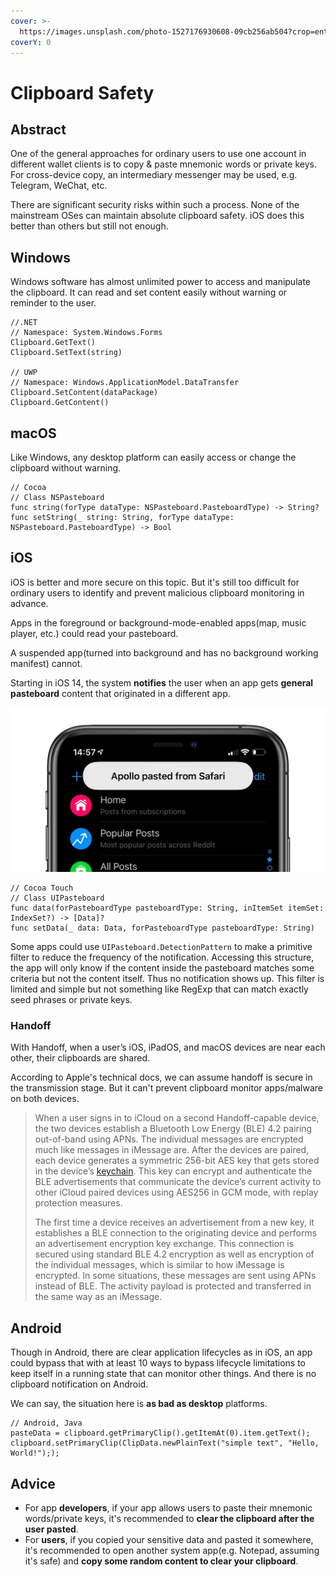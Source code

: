 ```yaml
---
cover: >-
  https://images.unsplash.com/photo-1527176930608-09cb256ab504?crop=entropy&cs=tinysrgb&fm=jpg&ixid=MnwxOTcwMjR8MHwxfHNlYXJjaHw2fHxib29rfGVufDB8fHx8MTY1NzQxMzAzNw&ixlib=rb-1.2.1&q=80
coverY: 0
---
```


# Clipboard Safety

## Abstract

One of the general approaches for ordinary users to use one account in different wallet clients is to copy & paste mnemonic words or private keys. For cross-device copy, an intermediary messenger may be used, e.g. Telegram, WeChat, etc.

There are significant security risks within such a process. None of the mainstream OSes can maintain absolute clipboard safety. iOS does this better than others but still not enough.

## Windows

Windows software has almost unlimited power to access and manipulate the clipboard. It can read and set content easily without warning or reminder to the user.

```
//.NET
// Namespace: System.Windows.Forms
Clipboard.GetText()
Clipboard.SetText(string)

// UWP
// Namespace: Windows.ApplicationModel.DataTransfer
Clipboard.SetContent(dataPackage)
Clipboard.GetContent()
```

## macOS

Like Windows, any desktop platform can easily access or change the clipboard without warning.

```
// Cocoa
// Class NSPasteboard
func string(forType dataType: NSPasteboard.PasteboardType) -> String?
func setString(_ string: String, forType dataType: NSPasteboard.PasteboardType) -> Bool
```

## iOS

iOS is better and more secure on this topic. But it's still too difficult for ordinary users to identify and prevent malicious clipboard monitoring in advance.

Apps in the foreground or background-mode-enabled apps(map, music player, etc.) could read your pasteboard.&#x20;

A suspended app(turned into background and has no background working manifest) cannot.

Starting in iOS 14, the system **notifies** the user when an app gets **general pasteboard** content that originated in a different app.&#x20;

![Pasteboard Notification](../../.gitbook/assets/apollo-clipboard-alerts-9to5mac.jpg.webp)

```
// Cocoa Touch
// Class UIPasteboard
func data(forPasteboardType pasteboardType: String, inItemSet itemSet: IndexSet?) -> [Data]?
func setData(_ data: Data, forPasteboardType pasteboardType: String)
```

Some apps could use `UIPasteboard.DetectionPattern` to make a primitive filter to reduce the frequency of the notification. Accessing this structure, the app will only know if the content inside the pasteboard matches some criteria but not the content itself. Thus no notification shows up. This filter is limited and simple but not something like RegExp that can match exactly seed phrases or private keys.

### Handoff

With Handoff, when a user’s iOS, iPadOS, and macOS devices are near each other, their clipboards are shared.&#x20;

According to Apple's technical docs, we can assume handoff is secure in the transmission stage. But it can't prevent clipboard monitor apps/malware on both devices.

> When a user signs in to iCloud on a second Handoff-capable device, the two devices establish a Bluetooth Low Energy (BLE) 4.2 pairing out-of-band using APNs. The individual messages are encrypted much like messages in iMessage are. After the devices are paired, each device generates a symmetric 256-bit AES key that gets stored in the device’s [keychain](https://support.apple.com/zh-cn/guide/security/aside/sec1e14cf8d3/1/web/1). This key can encrypt and authenticate the BLE advertisements that communicate the device’s current activity to other iCloud paired devices using AES256 in GCM mode, with replay protection measures.
>
> The first time a device receives an advertisement from a new key, it establishes a BLE connection to the originating device and performs an advertisement encryption key exchange. This connection is secured using standard BLE 4.2 encryption as well as encryption of the individual messages, which is similar to how iMessage is encrypted. In some situations, these messages are sent using APNs instead of BLE. The activity payload is protected and transferred in the same way as an iMessage.

## Android

Though in Android, there are clear application lifecycles as in iOS, an app could bypass that with at least 10 ways to bypass lifecycle limitations to keep itself in a running state that can monitor other things. And there is no clipboard notification on Android.

We can say, the situation here is **as bad as desktop** platforms.

```
// Android, Java
pasteData = clipboard.getPrimaryClip().getItemAt(0).item.getText();
clipboard.setPrimaryClip(ClipData.newPlainText("simple text", "Hello, World!"););
```

## Advice

* For app **developers**, if your app allows users to paste their mnemonic words/private keys, it's recommended to **clear the clipboard after the user pasted**.
* For **users**, if you copied your sensitive data and pasted it somewhere, it's recommended to open another system app(e.g. Notepad, assuming it's safe) and **copy some random content to clear your clipboard**.



